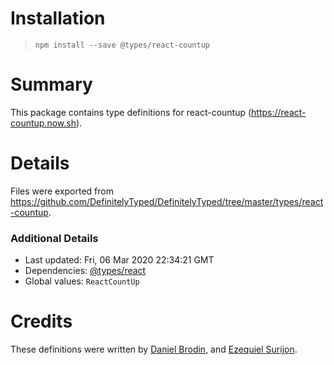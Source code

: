 # Installation
> `npm install --save @types/react-countup`

# Summary
This package contains type definitions for react-countup (https://react-countup.now.sh).

# Details
Files were exported from https://github.com/DefinitelyTyped/DefinitelyTyped/tree/master/types/react-countup.

### Additional Details
 * Last updated: Fri, 06 Mar 2020 22:34:21 GMT
 * Dependencies: [@types/react](https://npmjs.com/package/@types/react)
 * Global values: `ReactCountUp`

# Credits
These definitions were written by [Daniel Brodin](https://github.com/danielbrodin), and [Ezequiel Surijon](https://github.com/esurijon).
